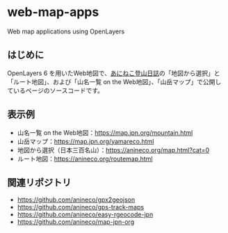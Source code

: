 # web-map-apps
Web map applications using OpenLayers

## はじめに
OpenLayers 6 を用いたWeb地図で、[あにねこ登山日誌](https://anineco.org/)の「地図から選択」と「ルート地図」、および「山名一覧 on the Web地図」、「山岳マップ」で公開しているページのソースコードです。

## 表示例
* 山名一覧 on the Web地図：https://map.jpn.org/mountain.html
* 山岳マップ：https://map.jpn.org/yamareco.html
* 地図から選択（日本三百名山）：https://anineco.org/map.html?cat=0
* ルート地図：https://anineco.org/routemap.html

## 関連リポジトリ
* https://github.com/anineco/gpx2geojson
* https://github.com/anineco/gps-track-maps
* https://github.com/anineco/easy-rgeocode-jpn
* https://github.com/anineco/map-jpn-org
